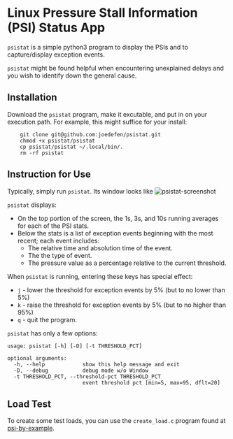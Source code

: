 # Linux Pressure Stall Information (PSI) Status App
`psistat` is a simple python3 program to display the PSIs and to capture/display exception events.

`psistat` might be found helpful when encountering unexplained delays and you wish to identify down the general cause.

## Installation
Download the `psistat` program, make it excutable, and put in on your execution path.
For example, this might suffice for your install:
```
    git clone git@github.com:joedefen/psistat.git
    chmod +x psistat/psistat
    cp psistat/psistat ~/.local/bin/.
    rm -rf psistat
```

## Instruction for Use
Typically, simply run `psistat`.  Its window looks like
![psistat-screenshot](images/psistat-acreenshot.png)

`psistat` displays:
* On the top portion of the screen,  the 1s, 3s, and 10s running averages
  for each of the PSI stats.
* Below the stats is a list of exception events beginning with the most recent;
  each event includes:
  * The relative time and absolution time of the event.
  * The the type of event.
  * The pressure value as a percentage relative to the current threshold.


When `psistat` is running, entering these keys has special effect:
* `j` - lower the threshold for exception events by 5% (but to no lower than 5%)
* `k` - raise the threshold for exception events by 5% (but to no higher than 95%)
* `q` - quit the program.


`psistat` has only a few options:
```
usage: psistat [-h] [-D] [-t THRESHOLD_PCT]

optional arguments:
  -h, --help            show this help message and exit
  -D, --debug           debug mode w/o Window
  -t THRESHOLD_PCT, --threshold-pct THRESHOLD_PCT
                        event threshold pct [min=5, max=95, dflt=20]
```

## Load Test
To create some test loads, you can use the `create_load.c` program found at
[psi-by-example](https://github.com/shuveb/psi-by-example).

